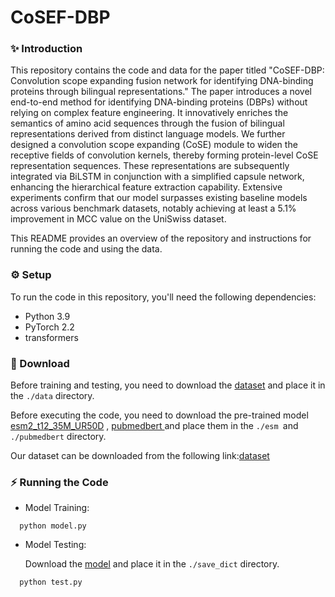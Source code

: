 # CoSEF-DBP

### ✨ Introduction

This repository contains the code and data for the paper titled "CoSEF-DBP: Convolution scope expanding fusion network for identifying DNA-binding proteins through bilingual representations." The paper introduces a novel end-to-end method for identifying DNA-binding proteins (DBPs) without relying on complex feature engineering. It innovatively enriches the semantics of amino acid sequences through the fusion of bilingual representations derived from distinct language models. We further designed a convolution scope expanding (CoSE) module to widen the receptive fields of convolution kernels, thereby forming protein-level CoSE representation sequences. These representations are subsequently integrated via BiLSTM in conjunction with a simplified capsule network, enhancing the hierarchical feature extraction capability. Extensive experiments confirm that our model surpasses existing baseline models across various benchmark datasets, notably achieving at least a 5.1% improvement in MCC value on the UniSwiss dataset.

This README provides an overview of the repository and instructions for running the code and using the data.

### ⚙️ Setup

To run the code in this repository, you'll need the following dependencies:

- Python 3.9
- PyTorch 2.2
- transformers

### 🤖 Download

Before training and testing, you need to download the [dataset](https://drive.google.com/file/d/1oKWI-R6XjHYP0Uq6LzoxyBC2UHzDWBxW/view?usp=sharing) and place it in the `./data` directory.

Before executing the code, you need to download the pre-trained model [esm2_t12_35M_UR50D](https://dl.fbaipublicfiles.com/fair-esm/models/esm2_t12_35M_UR50D.pt) , [pubmedbert ](https://huggingface.co/microsoft/BiomedNLP-BiomedBERT-base-uncased-abstract-fulltext)and place them in the `./esm `and `./pubmedbert` directory.

Our dataset can be downloaded from the following link:[dataset](https://drive.google.com/file/d/1iOrrflMwQKRvkVMN4cLewh_XEoEENg3y/view?usp=sharing)

### ⚡️ Running the Code

- Model Training:

```
  python model.py
```

- Model Testing:

  Download the [model](https://drive.google.com/file/d/1bdNX8P9mX2A0XI-7gtxZfDVMwXgnwxu7/view?usp=sharing) and place it in the `./save_dict` directory.

```
  python test.py
```
